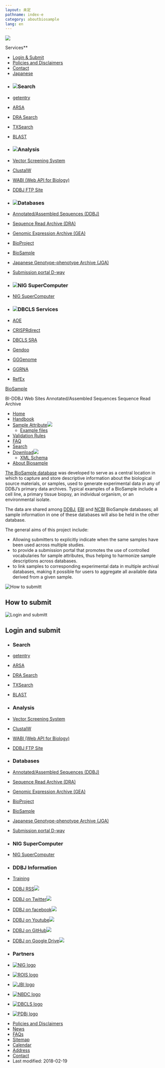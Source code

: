 ```yaml
---
layout: 未定
pathname: index-e
category: aboutbiosample
lang: en
---
```


<div id="page" class="top">

<div id="header" class="clearfix">

<div id="header-top">

[![](/images/parts/ddbj-logo-white.svg)](/index-e.html "DNA Data Bank of Japan")

<div id="header-top-left">

<span class="resources-btn">Services**</span>

</div>

<div id="header-top-right">

  - [Login & Submit](https://ddbj.nig.ac.jp/D-way)
  - [Policies and Disclaimers](/policies-e.html)
  - [Contact](/contact-e.html)
  - [Japanese](/biosample/index.html)

</div>

</div>

<div class="resources-contents">

<div class="boxContainer">

<div class="resources-box">

  - ### ![](/images/logos/service-org.svg)Search

  - [getentry](http://getentry.ddbj.nig.ac.jp/top-e.html "Retrieve sequence records by accession numbers")

  - [ARSA](http://ddbj.nig.ac.jp/arsa/ "Retrieve sequence and annotation by keywords")

  - [DRA
    Search](http://ddbj.nig.ac.jp/DRASearch "Search and retrieve sequencing data.")

  - [TXSearch](http://ddbj.nig.ac.jp/tx_search/?lang=en "Search unified taxonomy database")

  - [BLAST](http://blast.ddbj.nig.ac.jp/blastn?lang=en "Search nucleotide sequences by sequence similarity")

<!-- end list -->

  - ### ![](/images/logos/wrench.svg)Analysis

  - [Vector Screening
    System](http://ddbj.nig.ac.jp/vecscreen/ "Screen vector sequences")

  - [ClustalW](http://clustalw.ddbj.nig.ac.jp/index.php?lang=en "Multiple alignment and tree-making")

  - [WABI (Web API for
    Biology)](/search/help/wabi/wabi-e.html "Web API for using the search services of DDB")

  - [DDBJ FTP
    Site](ftp://ftp.ddbj.nig.ac.jp/ "Download public data by ftp")

</div>

<div class="resources-box">

  - ### ![](/images/logos/database-org.svg)Databases

  - [Annotated/Assembled Sequences
    (DDBJ)](/ddbj/index-e.html "Annotated/Assembled Sequences (DDBJ)")

  - [Sequence Read Archive
    (DRA)](/dra/index-e.html "Sequence Read Archive")

  - [Genomic Expression Archive
    (GEA)](/gea/index-e.html "Genomic Expression Archive")

  - [BioProject](/bioproject/index-e.html "BioProject")

  - [BioSample](/biosample/index-e.html "BioSample")

  - [Japanese Genotype-phenotype Archive
    (JGA)](/jga/index-e.html "Japanese Genotype-phenotype Archive")

  - [Submission portal
    D-way](https://ddbj.nig.ac.jp/D-way "Submission portal D-way")

<!-- end list -->

  - ### ![](/images/logos/sc-org.svg)NIG SuperComputer

  - [NIG
    SuperComputer](https://sc.ddbj.nig.ac.jp/en "NIG SuperComputer")

</div>

<div class="resources-box dbcls">

  - ### ![](/images/logos/dbcls-s.svg)DBCLS Services

  - [AOE](http://aoe.dbcls.jp/en "Statistics and trends of gene expression data")

  - [CRISPRdirect](https://crispr.dbcls.jp/ "Designing CRISPR/Cas9 guide RNA with reduced off-target sites")

  - [DBCLS
    SRA](http://sra.dbcls.jp/ "Statistics and trends of SRA data")

  - [Gendoo](http://gendoo.dbcls.jp/ "Functional profiling of gene and disease features for omics analysis")

  - [GGGenome](https://gggenome.dbcls.jp/en/ "A ultrafast sequence search")

  - [GGRNA](https://ggrna.dbcls.jp/en/ "A Google-like, ultrafast search engine for genes and transcripts")

  - [RefEx](http://refex.dbcls.jp/index.php?lang=en "A web tool for a comfortable search of reference data for gene expression analysis")

</div>

</div>

</div>

<div id="header-middle" class="clearfix">

<div class="page-title">

[BioSample](/biosample/index-e.html)

</div>

<div class="search-box">

<div id="search-box-flex">

<div class="search-options-wrapper">

BI-DDBJ Web Sites Annotated/Assembled Sequences Sequence Read Archive

</div>

</div>

</div>

</div>

<div id="header-bottom">

  - [Home](/biosample/index-e.html)
  - [Handbook](/biosample/submission-e.html)
  - [Sample
    Attribute![](/images/parts/arrow_down.svg)](/biosample/attribute-e.html)
      - [Example
        files](https://docs.google.com/spreadsheets/d/1VCCuSwvIRfp5-DT8cnvvAwWH4C7wbDFSjHQ_q3f3BII/edit#gid=1811256482)
  - [Validation Rules](/biosample/validation-e.html)
  - [FAQ](/biosample/faq-e.html)
  - [Search](http://ddbj.nig.ac.jp/BSSearch/)
  - [Download![](/images/parts/arrow_down.svg)](ftp://ftp.ddbj.nig.ac.jp/ddbj_database/biosample)
      - [XML
        Schema](https://github.com/ddbj/pub/tree/master/docs/biosample/xsd)
  - [About Biosample](/biosample/about-e.html)

</div>

</div>

<div id="main" class="clearfix">

<div id="primary">

<div id="page_main">

<div id="content_part">

[The BioSample database](/biosample/index-e.html) was developed to serve
as a central location in which to capture and store descriptive
information about the biological source materials, or samples, used to
generate experimental data in any of DDBJ’s primary data archives.
Typical examples of a BioSample include a cell line, a primary tissue
biopsy, an individual organism, or an environmental isolate.

The data are shared among [DDBJ](../),
[EBI](https://www.ebi.ac.uk/biosamples/) and
[NCBI](https://www.ncbi.nlm.nih.gov/biosample) BioSample databases; all
sample information in one of these databases will also be held in the
other database.

The general aims of this project include:

<div class="sub_index">

  - Allowing submitters to explicitly indicate when the same samples
    have been used across multiple studies.
  - to provide a submission portal that promotes the use of controlled
    vocabularies for sample attributes, thus helping to harmonize sample
    descriptions across databases.
  - to link samples to corresponding experimental data in multiple
    archival databases, making it possible for users to aggregate all
    available data derived from a given sample.

</div>

<div id="db_top_navi_box" class="clearfix">

<div class="box-layer">

[](/biosample/submission-e.html "How to submit")

<div class="top-navi-box">

<div class="icon">

![](/images/parts/book_icon.svg "How to submitt")

</div>

## How to submit

</div>

[](//ddbj.nig.ac.jp/D-way "Login and submit")

<div class="top-navi-box">

<div class="icon">

![](/images/parts/submit.svg "Login and submitt")

</div>

## Login and submit

</div>

</div>

</div>

</div>

<div id="news_part">

</div>

</div>

</div>

</div>

<div id="bottom_nav">

<div class="bottom_navi_box">

  - ### Search

  - [getentry](http://getentry.ddbj.nig.ac.jp/top-e.html "Retrieve sequence records by accession numbers")

  - [ARSA](http://ddbj.nig.ac.jp/arsa/ "Retrieve sequence and annotation by keywords")

  - [DRA
    Search](http://ddbj.nig.ac.jp/DRASearch/ "Search and retrieve sequencing data.")

  - [TXSearch](http://ddbj.nig.ac.jp/tx_search/?lang=en "Search unified taxonomy database")

  - [BLAST](http://blast.ddbj.nig.ac.jp/blastn?lang=en "Search nucleotide sequences by sequence similarity")

</div>

<div class="bottom_navi_box">

  - ### Analysis

  - [Vector Screening
    System](http://ddbj.nig.ac.jp/vecscreen/ "Screen vector sequences")

  - [ClustalW](http://clustalw.ddbj.nig.ac.jp/index.php?lang=en "Multiple alignment and tree-making")

  - [WABI (Web API for
    Biology)](/search/help/wabi/wabi-j.html "Web API for using the search services of DDB")

  - [DDBJ FTP
    Site](ftp://ftp.ddbj.nig.ac.jp/ "Download public data by ftp")

</div>

<div class="bottom_navi_box">

  - ### Databases

  - [Annotated/Assembled Sequences
    (DDBJ)](/ddbj/index-e.html "Annotated/Assembled Sequences (DDBJ)")

  - [Sequence Read Archive
    (DRA)](/dra/index-e.html "Sequence Read Archive")

  - [Genomic Expression Archive
    (GEA)](/gea/index-e.html "Genomic Expression Archive")

  - [BioProject](/bioproject/index-e.html "BioProject")

  - [BioSample](/biosample/index-e.html "BioSample")

  - [Japanese Genotype-phenotype Archive
    (JGA)](/jga/index-e.html "Japanese Genotype-phenotype Archive")

  - [Submission portal
    D-way](https://ddbj.nig.ac.jp/D-way "Submission portal D-way")

</div>

<div class="bottom_navi_box">

  - ### NIG SuperComputer

  - [NIG
    SuperComputer](https://sc.ddbj.nig.ac.jp/en "NIG SuperComputer")

<!-- end list -->

  - ### DDBJ Information

  - [Training](/training-e.html)

  - [DDBJ
    RSS![](/images/parts/rss_icon.svg)](/announcements-e.html "News feeds from DDBJ")

  - [DDBJ on
    Twitter![](/images/parts/twitter_icon.svg)](https://twitter.com/DDBJ_topics "DDBJ Twitter")

  - [DDBJ on
    facebook![](/images/parts/facebook_icon.svg)](https://www.facebook.com/ddbjcenter/ "DDBJ facebook")

  - [DDBJ on
    Youtube![](/images/parts/youtube_icon.svg)](https://www.youtube.com/user/ddbjvideo "Introduction of DDBJ by Youtube videos")

  - [DDBJ on
    GitHub![](/images/parts/github_icon.svg)](https://github.com/ddbj/ "Source codes and files")

  - [DDBJ on Google
    Drive![](/images/parts/gdrive.svg)](https://drive.google.com/drive/u/2/folders/1E0cxLbWV8RGYUdNs0oKfXMij0TzJDQVD "Report and presentation documents")

</div>

<div class="bottom_navi_box partners">

  - ### Partners

  - [![NIG logo](/images/logos/nig.svg
    "NIG")](https://www.nig.ac.jp/nig/)

  - [![ROIS logo](/images/logos/rois.svg
    "ROIS")](http://www.rois.ac.jp/en/index.html)

  - [![JBI logo](/images/logos/jbi.svg
    "JBI Portal")](http://jbioinfo.jp/)

  - [![NBDC logo](/images/logos/nbdc.svg
    "NBDC")](https://biosciencedbc.jp/en/)

  - [![DBCLS logo](/images/logos/dbcls.svg
    "DBCLS")](https://dbcls.rois.ac.jp/index-en.html)

  - [![PDBj logo](/images/logos/pdbj.svg "PDBj")](https://pdbj.org/)

</div>

</div>

<div id="footer_original" class="clearfix">

  - [Policies and
    Disclaimers](/policies-e.html "Policies and Disclaimers")
  - [News](/news/en/index-e.html "News archives")
  - [FAQs](/faq/en/index-e.html "Frequently asked questions")
  - [Sitemap](/sitemap-e.html "Sitemap")
  - [Calendar](/calendar-e.html "DDBJ Center Calendar")
  - [Address](/access-e.html "DDBJ Center address")
  - [Contact](/contact-e.html "Contact to DDBJ Center")
  - Last modified: 2018-02-19

</div>

</div>
